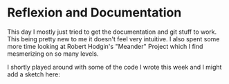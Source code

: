 # Reflexion and Documentation

This day I mostly just tried to get the documentation and git stuff to work. This being pretty new to me it doesn't feel very intuitive. I also spent some more time looking at Robert Hodgin's "Meander" Project which I find mesmerizing on so many levels.

I shortly played around with some of the code I wrote this week and I might add a sketch here:

